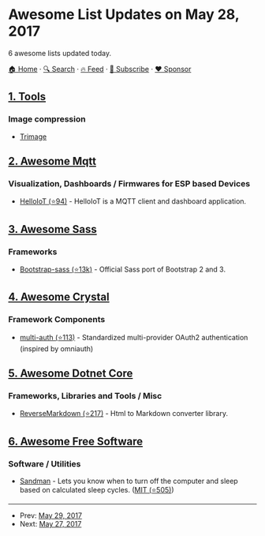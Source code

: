 # Awesome List Updates on May 28, 2017

6 awesome lists updated today.

[🏠 Home](/README.md) · [🔍 Search](https://www.trackawesomelist.com/search/) · [🔥 Feed](https://www.trackawesomelist.com/rss.xml) · [📮 Subscribe](https://trackawesomelist.us17.list-manage.com/subscribe?u=d2f0117aa829c83a63ec63c2f&id=36a103854c) · [❤️  Sponsor](https://github.com/sponsors/theowenyoung)



## [1. Tools](/content/lvwzhen/tools/README.md)

### Image compression

*   [Trimage](https://trimage.org)

## [2. Awesome Mqtt](/content/hobbyquaker/awesome-mqtt/README.md)

### Visualization, Dashboards / Firmwares for ESP based Devices

*   [HelloIoT (⭐94)](https://github.com/adrianromero/helloiot) - HelloIoT is a MQTT client and dashboard application.

## [3. Awesome Sass](/content/Famolus/awesome-sass/README.md)

### Frameworks

*   [Bootstrap-sass (⭐13k)](https://github.com/twbs/bootstrap-sass) - Official Sass port of Bootstrap 2 and 3.

## [4. Awesome Crystal](/content/veelenga/awesome-crystal/README.md)

### Framework Components

*   [multi-auth (⭐113)](https://github.com/msa7/multi_auth) - Standardized multi-provider OAuth2 authentication (inspired by omniauth)

## [5. Awesome Dotnet Core](/content/thangchung/awesome-dotnet-core/README.md)

### Frameworks, Libraries and Tools / Misc

*   [ReverseMarkdown (⭐217)](https://github.com/mysticmind/reversemarkdown-net) - Html to Markdown converter library.

## [6. Awesome Free Software](/content/johnjago/awesome-free-software/README.md)

### Software / Utilities

*   [Sandman](https://alexanderepstein.github.io/Sandman/) - Lets you know when to turn off the computer and sleep based on calculated sleep cycles. ([MIT (⭐505)](https://github.com/alexanderepstein/Sandman/blob/master/License.md))

---

- Prev: [May 29, 2017](/content/2017/05/29/README.md)
- Next: [May 27, 2017](/content/2017/05/27/README.md)
